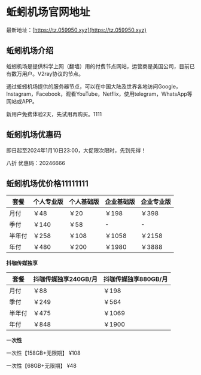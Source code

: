 # 蚯蚓机场官网地址

最新地址：[https://tz.059950.xyz](https://tz.059950.xyz)

## 蚯蚓机场介绍

蚯蚓机场是提供科学上网（翻墙）用的付费节点网站，运营商是美国公司，目前已有数万用户。V2ray协议的节点。

通过蚯蚓机场提供的服务器节点，可以在中国大陆及世界各地访问Google，Instagram，Facebook，观看YouTube，Netflix，使用telegram，WhatsApp等网站或APP。

新用户免费体验2天，先试用再购买。1111

## 蚯蚓机场优惠码

即日起至2024年1月10日23:00，大促限次限时，先到先得！

八折 优惠码：20246666

## 蚯蚓机场优价格11111111

|套餐|个人专业版|个人基础版|企业基础版|企业专业版|
|----|----|----|----|----|
|月付|￥48|￥20|￥198|￥398|
|季付|￥140|￥58|-|-|
|半年付|￥258|￥108|￥1058|￥2158|
|年付|￥480|￥200|￥1980|￥3888|

**抖咖传媒独享**

|套餐|抖咖传媒独享240GB/月|抖咖传媒独享880GB/月|
|----|----|----|
|月付|￥88|￥198|
|季付|￥249|￥564|
|半年付|￥475|￥1069|
|年付|￥848|￥1900|

**一次性**

一次性【158GB+无限期】 ¥108

一次性【68GB+无限期】  ¥48




